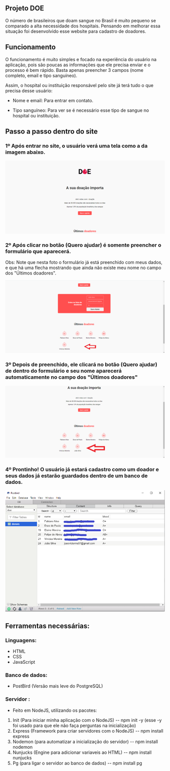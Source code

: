 ## Projeto DOE

O número de brasileiros que doam sangue no Brasil é muito pequeno se comparado a alta necessidade dos hospitais.
Pensando em melhorar essa situação foi desenvolvido esse website para cadastro de doadores. 

## Funcionamento

O funcionamento é muito simples e focado na experiência do usuário na aplicação, pois são poucas as informações que ele precisa enviar e o processo é bem rápido. Basta apenas preencher 3 campos (nome completo, email e tipo sanguíneo).

Assim, o hospital ou instituição responsável pelo site já terá tudo o que precisa desse usuário:

- Nome e email: Para entrar em contato.

- Tipo sanguíneo: Para ver se é necessário esse tipo de sangue no hospital ou instituição.

## Passo a passo dentro do site
### 1º Após entrar no site, o usuário verá uma tela como a da imagem abaixo.

![image](https://github.com/JVictor07/Project-DOE/blob/master/FtSiteDOE1.png)

### 2º Após clicar no botão (Quero ajudar) é somente preencher o formulário que aparecerá.

Obs: Note que nesta foto o formulário já está preenchido com meus dados, e que há uma flecha mostrando que ainda não existe meu nome no campo dos "Últimos doadores".

![image](https://github.com/JVictor07/Project-DOE/blob/master/FtSiteDOE2.png)

### 3º Depois de preenchido, ele clicará no botão (Quero ajudar) de dentro do formulário e seu nome aparecerá automaticamente no campo dos "Últimos doadores" 

![image](https://github.com/JVictor07/Project-DOE/blob/master/FtSiteDOE3.png)

### 4º Prontinho! O usuário já estará cadastro como um doador e seus dados já estarão guardados dentro de um banco de dados. 
![image](https://github.com/JVictor07/Project-DOE/blob/master/ftbancoDOE.png)

## Ferramentas necessárias:

### Linguagens:
- HTML
- CSS
- JavaScript

### Banco de dados:
- PostBird (Versão mais leve do PostgreSQL)

### Servidor :
- Feito em NodeJS, utilizando os pacotes:


1. Init (Para iniciar minha aplicação com o NodeJS) -- npm init -y (esse -y foi usado para que ele não faça perguntas na inicialização)
2. Express (Framework para criar servidores com o NodeJS) -- npm install express
3. Nodemon (para automatizar a inicialização do servidor) -- npm install nodemon
4. Nunjucks (Engine para adicionar variaveis ao HTML) -- npm install nunjucks
5. Pg (para ligar o servidor ao banco de dados) --  npm install pg

